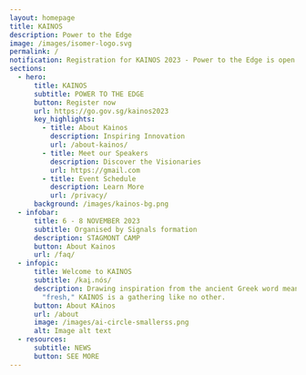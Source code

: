 ```yaml
---
layout: homepage
title: KAINOS
description: Power to the Edge
image: /images/isomer-logo.svg
permalink: /
notification: Registration for KAINOS 2023 - Power to the Edge is open now!
sections:
  - hero:
      title: KAINOS
      subtitle: POWER TO THE EDGE
      button: Register now
      url: https://go.gov.sg/kainos2023
      key_highlights:
        - title: About Kainos
          description: Inspiring Innovation
          url: /about-kainos/
        - title: Meet our Speakers
          description: Discover the Visionaries
          url: https://gmail.com
        - title: Event Schedule
          description: Learn More
          url: /privacy/
      background: /images/kainos-bg.png
  - infobar:
      title: 6 - 8 NOVEMBER 2023
      subtitle: Organised by Signals formation
      description: STAGMONT CAMP
      button: About Kainos
      url: /faq/
  - infopic:
      title: Welcome to KAINOS
      subtitle: /kai̯.nós/
      description: Drawing inspiration from the ancient Greek word meaning "new" or
        "fresh," KAINOS is a gathering like no other.
      button: About KAinos
      url: /about
      image: /images/ai-circle-smallerss.png
      alt: Image alt text
  - resources:
      subtitle: NEWS
      button: SEE MORE
---
```

